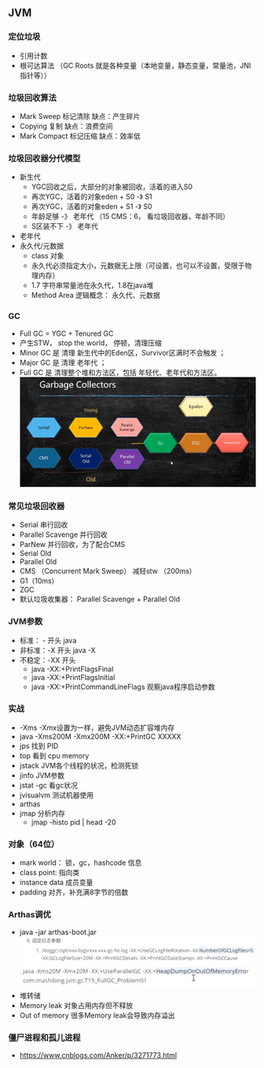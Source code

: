 ## JVM

### 定位垃圾
- 引用计数
- 根可达算法 （GC Roots 就是各种变量（本地变量，静态变量，常量池，JNI指针等））

### 垃圾回收算法
- Mark Sweep 标记清除 缺点：产生碎片
- Copying 复制  缺点：浪费空间
- Mark Compact 标记压缩  缺点：效率低

### 垃圾回收器分代模型
- 新生代
    - YGC回收之后，大部分的对象被回收，活着的进入S0
    - 再次YGC，活着的对象eden + S0 -》 S1
    - 再次YGC，活着的对象eden + S1 -》 S0
    - 年龄足够 -》 老年代 （15 CMS：6， 看垃圾回收器，年龄不同）
    - S区装不下 -》 老年代
- 老年代
- 永久代/元数据
    - class 对象
    - 永久代必须指定大小，元数据无上限（可设置，也可以不设置，受限于物理内存）
    - 1.7 字符串常量池在永久代，1.8在java堆
    - Method Area 逻辑概念： 永久代、元数据

### GC
- Full GC = YGC + Tenured GC
- 产生STW， stop the world， 停顿，清理压缩
- Minor GC 是 清理 新生代中的Eden区，Survivor区满时不会触发 ；
- Major GC 是 清理 老年代 ；
- Full GC 是 清理整个堆和方法区，包括 年轻代、老年代和方法区。
![垃圾收集器](../pic/垃圾收集器.JPG)

### 常见垃圾回收器
- Serial 串行回收
- Parallel Scavenge 并行回收
- ParNew 并行回收，为了配合CMS
- Serial Old
- Parallel Old
- CMS （Concurrent Mark Sweep） 减轻stw （200ms）
- G1（10ms）
- ZGC
- 默认垃圾收集器： Parallel Scavenge + Parallel Old

### JVM参数
- 标准： - 开头  java
- 非标准：-X 开头 java -X
- 不稳定：-XX 开头 
    - java -XX:+PrintFlagsFinal  
    - java -XX:+PrintFlagsInitial
    - java -XX:+PrintCommandLineFlags 观察java程序启动参数

### 实战
- -Xms -Xmx设置为一样，避免JVM动态扩容堆内存
- java -Xms200M -Xmx200M -XX:+PrintGC XXXXX
- jps 找到 PID
- top 看到 cpu memory
- jstack JVM各个线程的状况，检测死锁
- jinfo JVM参数
- jstat -gc 看gc状况
- jvisualvm 测试机器使用
- arthas
- jmap 分析内存
    - jmap -histo pid | head -20

### 对象（64位）
- mark world： 锁，gc，hashcode 信息
- class point: 指向类
- instance data 成员变量
- padding 对齐，补充满8字节的倍数

### Arthas调优
- java -jar arthas-boot.jar
![GC日志设置](../pic/GC日志设置.JPG)
![dump](../pic/Dump.JPG)
- 堆转储
- Memory leak 对象占用内存但不释放
- Out of memory 很多Memory leak会导致内存溢出

### 僵尸进程和孤儿进程
- https://www.cnblogs.com/Anker/p/3271773.html



